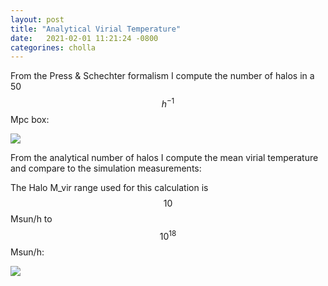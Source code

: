 ```yaml
---
layout: post
title: "Analytical Virial Temperature"
date:   2021-02-01 11:21:24 -0800
categorines: cholla
---
```




From the Press & Schechter formalism I compute the number of halos in a 50 $$h^{-1}$$Mpc box:


<img src="{{ site.url }}assets/images/N_halos_in_box.png">



From the analytical number of halos I compute the mean virial temperature and compare to the simulation measurements:

The Halo M_vir range used for this calculation is $$10$$ Msun/h to $$10^{18}$$ Msun/h:

<img src="{{ site.url }}assets/images/virial_temperature_log_analytical.png">

